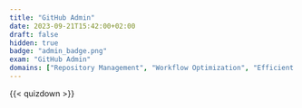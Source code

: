 ```yaml
---
title: "GitHub Admin"
date: 2023-09-21T15:42:00+02:00
draft: false
hidden: true
badge: "admin_badge.png"
exam: "GitHub Admin"
domains: ["Repository Management", "Workflow Optimization", "Efficient Collaboration"]
---
```


{{< quizdown >}}
